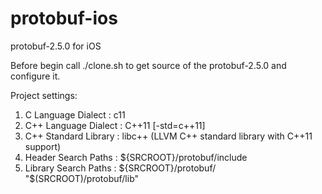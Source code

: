 protobuf-ios
============

protobuf-2.5.0 for iOS

Before begin call ./clone.sh to get source of the protobuf-2.5.0 and configure it.

Project settings:

1) C Language Dialect : c11
2) C++ Language Dialect : C++11 [-std=c++11]
3) C++ Standard Library : libc++ (LLVM C++ standard library with C++11 support)
4) Header Search Paths : ${SRCROOT}/protobuf/include
5) Library Search Paths : ${SRCROOT}/protobuf/ "$(SRCROOT)/protobuf/lib"

